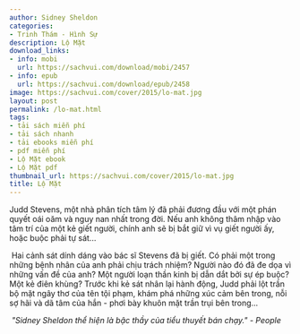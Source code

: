 ```yaml
---
author: Sidney Sheldon
categories:
- Trinh Thám - Hình Sự
description: Lộ Mặt
download_links:
- info: mobi
  url: https://sachvui.com/download/mobi/2457
- info: epub
  url: https://sachvui.com/download/epub/2458
image: https://sachvui.com/cover/2015/lo-mat.jpg
layout: post
permalink: /lo-mat.html
tags:
- tải sách miễn phí
- tải sách nhanh
- tải ebooks miễn phí
- pdf miễn phí
- Lộ Mặt ebook
- Lộ Mặt pdf
thumbnail_url: https://sachvui.com/cover/2015/lo-mat.jpg
title: Lộ Mặt
---
```


 <div class="item-desc text-justify"> <p>Judd Stevens, một nhà phân tích tâm lý đã phải đương đầu với một phán quyết oái oăm và nguy nan nhất trong đời. Nếu anh không thâm nhập vào tâm trí của một kẻ giết người, chính anh sẽ bị bắt giữ vì vụ giết người ấy, hoặc buộc phải tự sát...</p><p> Hai cảnh sát dính dáng vào bác sĩ Stevens đã bị giết. Có phải một trong những bệnh nhân của anh phải chịu trách nhiệm? Người nào đó đã đe dọa vì những vấn đề của anh? Một người loạn thần kinh bị dẫn dắt bởi sự ép buộc? Một kẻ điên khùng? Trước khi kẻ sát nhân lại hành động, Judd phải lột trần bộ mặt ngây thơ của tên tội phạm, khám phá những xúc cảm bên trong, nỗi sợ hãi và dã tâm của hắn - phơi bày khuôn mặt trần trụi bên trong...</p><p><em> "Sidney Sheldon thể hiện là bậc thầy của tiểu thuyết bán chạy." - People</em></p> </div>